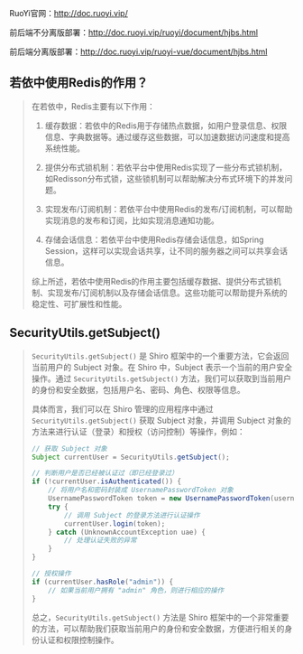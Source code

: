 RuoYi官网：http://doc.ruoyi.vip/

前后端不分离版部署：http://doc.ruoyi.vip/ruoyi/document/hjbs.html

前后端分离版部署：http://doc.ruoyi.vip/ruoyi-vue/document/hjbs.html

## 若依中使用Redis的作用？

> 在若依中，Redis主要有以下作用：
>
> 1. 缓存数据：若依中的Redis用于存储热点数据，如用户登录信息、权限信息、字典数据等。通过缓存这些数据，可以加速数据访问速度和提高系统性能。
>
> 2. 提供分布式锁机制：若依平台中使用Redis实现了一些分布式锁机制，如Redisson分布式锁，这些锁机制可以帮助解决分布式环境下的并发问题。
>
> 3. 实现发布/订阅机制：若依平台中使用Redis的发布/订阅机制，可以帮助实现消息的发布和订阅，比如实现消息通知功能。
>
> 4. 存储会话信息：若依平台中使用Redis存储会话信息，如Spring Session，这样可以实现会话共享，让不同的服务器之间可以共享会话信息。
>
> 综上所述，若依中使用Redis的作用主要包括缓存数据、提供分布式锁机制、实现发布/订阅机制以及存储会话信息。这些功能可以帮助提升系统的稳定性、可扩展性和性能。

## SecurityUtils.getSubject()

> `SecurityUtils.getSubject()` 是 Shiro 框架中的一个重要方法，它会返回当前用户的 Subject 对象。在 Shiro 中，Subject 表示一个当前的用户安全操作。通过 `SecurityUtils.getSubject()` 方法，我们可以获取到当前用户的身份和安全数据，包括用户名、密码、角色、权限等信息。
>
> 具体而言，我们可以在 Shiro 管理的应用程序中通过 `SecurityUtils.getSubject()` 获取 Subject 对象，并调用 Subject 对象的方法来进行认证（登录）和授权（访问控制）等操作，例如：
>
> ```java
> // 获取 Subject 对象
> Subject currentUser = SecurityUtils.getSubject();
> 
> // 判断用户是否已经被认证过（即已经登录过）
> if (!currentUser.isAuthenticated()) {
>     // 将用户名和密码封装成 UsernamePasswordToken 对象
>     UsernamePasswordToken token = new UsernamePasswordToken(username, password);
>     try {
>         // 调用 Subject 的登录方法进行认证操作
>         currentUser.login(token); 
>     } catch (UnknownAccountException uae) {
>         // 处理认证失败的异常
>     }
> }
> 
> // 授权操作
> if (currentUser.hasRole("admin")) {
>     // 如果当前用户拥有 "admin" 角色，则进行相应的操作
> }
> ```
>
> 总之，`SecurityUtils.getSubject()` 方法是 Shiro 框架中的一个非常重要的方法，可以帮助我们获取当前用户的身份和安全数据，方便进行相关的身份认证和权限控制操作。

